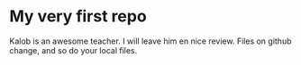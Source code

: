 # My very first repo
Kalob is an awesome teacher. I will leave him en nice review. Files on github change, and so do your local files.
